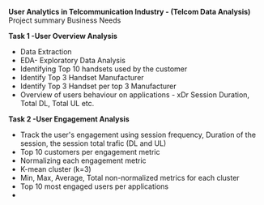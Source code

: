 **User Analytics in Telcommunication Industry - (Telcom Data Analysis)**
Project summary
Business Needs

**Task 1 -User Overview Analysis** 
- Data Extraction
- EDA- Exploratory Data Analysis
- Identifying Top 10 handsets used by the customer
- Identify Top 3 Handset Manufacturer
- Identify Top 3 Handset per top 3 Manufacturer
- Overview of users behaviour on applications - xDr Session Duration, Total DL, Total UL etc.

**Task 2 -User Engagement Analysis** 
  - Track the user's engagement using session frequency, Duration of the session, the session total trafic (DL and UL)
  - Top 10 customers per engagement metric
  - Normalizing each engagement metric
  - K-mean cluster (k=3)
  - Min, Max, Average, Total non-normalized metrics for each cluster
  - Top 10 most engaged users per applications
  - 
